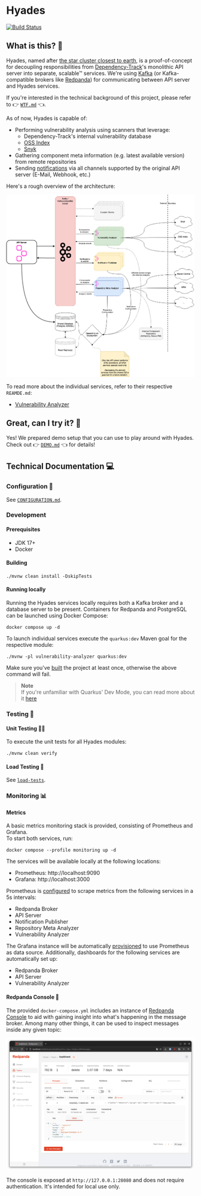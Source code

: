 # Hyades

[![Build Status](https://github.com/DependencyTrack/hyades/actions/workflows/ci.yml/badge.svg)](https://github.com/DependencyTrack/hyades/actions/workflows/ci.yml)
<!--
[![Coverage](https://sonarcloud.io/api/project_badges/measure?project=mehab_hyades&metric=coverage)](https://sonarcloud.io/summary/new_code?id=mehab_hyades)
[![Maintainability Rating](https://sonarcloud.io/api/project_badges/measure?project=mehab_hyades&metric=sqale_rating)](https://sonarcloud.io/summary/new_code?id=mehab_hyades)
[![Reliability Rating](https://sonarcloud.io/api/project_badges/measure?project=mehab_hyades&metric=reliability_rating)](https://sonarcloud.io/summary/new_code?id=mehab_hyades)
[![Security Rating](https://sonarcloud.io/api/project_badges/measure?project=mehab_hyades&metric=security_rating)](https://sonarcloud.io/summary/new_code?id=mehab_hyades)
-->

## What is this? 🤔

Hyades, named after [the star cluster closest to earth](https://en.wikipedia.org/wiki/Hyades_(star_cluster)), 
is a proof-of-concept for decoupling responsibilities from [Dependency-Track]'s monolithic API server into separate, 
scalable™ services. We're using [Kafka] (or Kafka-compatible brokers like [Redpanda]) for communicating between API 
server and Hyades services.

If you're interested in the technical background of this project, please refer to 👉 [`WTF.md`](WTF.md) 👈.

As of now, Hyades is capable of:

* Performing vulnerability analysis using scanners that leverage:
  * Dependency-Track's internal vulnerability database
  * [OSS Index]
  * [Snyk]
* Gathering component meta information (e.g. latest available version) from remote repositories
* Sending [notifications] via all channels supported by the original API server (E-Mail, Webhook, etc.)

Here's a rough overview of the architecture:

![Architecture Overview](docs/architecture-overview.png)

To read more about the individual services, refer to their respective `REAMDE.md`:

* [Vulnerability Analyzer](vulnerability-analyzer/README.md)

## Great, can I try it? 🙌

Yes! We prepared demo setup that you can use to play around with Hyades.  
Check out 👉 [`DEMO.md`](DEMO.md) 👈 for details!

## Technical Documentation 💻

### Configuration 📝

See [`CONFIGURATION.md`](CONFIGURATION.md).

### Development

#### Prerequisites

* JDK 17+
* Docker

#### Building

```shell
./mvnw clean install -DskipTests
```

#### Running locally

Running the Hyades services locally requires both a Kafka broker and a database server to be present.
Containers for Redpanda and PostgreSQL can be launched using Docker Compose:

```shell
docker compose up -d
```

To launch individual services execute the `quarkus:dev` Maven goal for the respective module:

```shell
./mvnw -pl vulnerability-analyzer quarkus:dev
```

Make sure you've [built](#building) the project at least once, otherwise the above command will fail.

> **Note**  
> If you're unfamiliar with Quarkus' Dev Mode, you can read more about it 
> [here](https://quarkus.io/guides/maven-tooling#dev-mode)

### Testing 🤞

#### Unit Testing 🕵️‍♂️

To execute the unit tests for all Hyades modules:

```shell
./mvnw clean verify
```

#### Load Testing 🚀

See [`load-tests`](load-tests).

### Monitoring 📊

#### Metrics

A basic metrics monitoring stack is provided, consisting of Prometheus and Grafana.  
To start both services, run:

```shell
docker compose --profile monitoring up -d
```

The services will be available locally at the following locations:

* Prometheus: http://localhost:9090
* Grafana: http://localhost:3000

Prometheus is [configured](monitoring/prometheus.yml) to scrape metrics from the following services in a 5s intervals:

* Redpanda Broker
* API Server
* Notification Publisher
* Repository Meta Analyzer
* Vulnerability Analyzer

The Grafana instance will be automatically [provisioned](monitoring/grafana/provisioning) to use Prometheus as
data source. Additionally, dashboards for the following services are automatically set up:

* Redpanda Broker
* API Server
* Vulnerability Analyzer

#### Redpanda Console 🐼

The provided `docker-compose.yml` includes an instance of [Redpanda Console](https://github.com/redpanda-data/console)
to aid with gaining insight into what's happening in the message broker. Among many other things, it can be used to
inspect messages inside any given topic:

![Redpanda Console - Messages](.github/images/redpanda-console_messages.png)

The console is exposed at `http://127.0.0.1:28080` and does not require authentication. It's intended for local use only.

[Dependency-Track]: https://github.com/DependencyTrack/dependency-track
[Kafka]: https://kafka.apache.org/
[notifications]: https://docs.dependencytrack.org/integrations/notifications/
[OSS Index]: https://ossindex.sonatype.org/
[Redpanda]: https://redpanda.com/
[Snyk]: https://snyk.io/